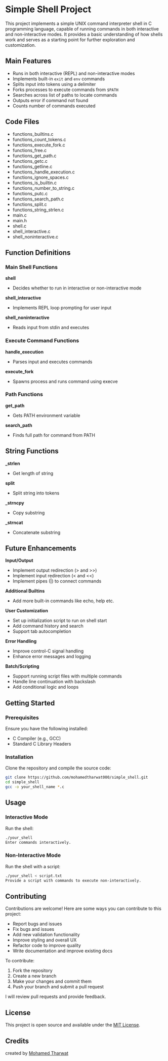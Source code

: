 # Simple Shell Project
This project implements a simple UNIX command interpreter shell in C programming language, capable of running commands in both interactive and non-interactive modes. It provides a basic understanding of how shells work and serves as a starting point for further exploration and customization.


## Main Features
- Runs in both interactive (REPL) and non-interactive modes
- Implements built-in `exit` and `env` commands
- Splits input into tokens using a delimiter
- Forks processes to execute commands from `$PATH`
- Searches across list of paths to locate commands
- Outputs error if command not found
- Counts number of commands executed


## Code Files
- functions_builtins.c
- functions_count_tokens.c  
- functions_execute_fork.c
- functions_free.c
- functions_get_path.c
- functions_getc.c
- functions_getline.c 
- functions_handle_execution.c
- functions_ignore_spaces.c
- functions_is_builtin.c
- functions_number_to_string.c
- functions_putc.c
- functions_search_path.c 
- functions_split.c
- functions_string_strlen.c
- main.c
- main.h
- shell.c
- shell_interactive.c
- shell_noninteractive.c


## Function Definitions
### Main Shell Functions
**shell**
- Decides whether to run in interactive or non-interactive mode

**shell_interactive** 
- Implements REPL loop prompting for user input  

**shell_noninteractive**
- Reads input from stdin and executes

### Execute Command Functions
**handle_execution**
- Parses input and executes commands  

**execute_fork**
- Spawns process and runs command using execve

### Path Functions
**get_path**
- Gets PATH environment variable 

**search_path**
- Finds full path for command from PATH

## String Functions
**_strlen** 
- Get length of string

**split** 
- Split string into tokens

**_strncpy** 
- Copy substring  

**_strncat** 
- Concatenate substring

## Future Enhancements

**Input/Output**

- Implement output redirection (> and >>)
- Implement input redirection (< and <<) 
- Implement pipes (|) to connect commands

**Additional Builtins** 

- Add more built-in commands like echo, help etc.

**User Customization**

- Set up initialization script to run on shell start
- Add command history and search
- Support tab autocompletion 

**Error Handling**

- Improve control-C signal handling
- Enhance error messages and logging

**Batch/Scripting** 

- Support running script files with multiple commands
- Handle line continuation with backslash
- Add conditional logic and loops


## Getting Started  <!-- Instructions for setting up and running the project -->

### Prerequisites  <!-- Software requirements for running the project -->

Ensure you have the following installed:

- C Compiler (e.g., GCC)
- Standard C Library Headers

### Installation  <!-- Steps to clone and compile the project -->

Clone the repository and compile the source code:

```bash
git clone https://github.com/mohamedtharwat000/simple_shell.git
cd simple_shell
gcc -o your_shell_name *.c
```

## Usage  <!-- Instructions for using the project -->

### Interactive Mode  <!-- How to use the shell interactively -->
Run the shell:

```bash
./your_shell
Enter commands interactively.
```

### Non-Interactive Mode  <!-- How to use the shell in non-interactive mode -->
Run the shell with a script:

```bash
./your_shell < script.txt
Provide a script with commands to execute non-interactively.
```

## Contributing

Contributions are welcome! Here are some ways you can contribute to this project:

- Report bugs and issues
- Fix bugs and issues
- Add new validation functionality
- Improve styling and overall UX
- Refactor code to improve quality
- Write documentation and improve existing docs

To contribute:
1. Fork the repository
2. Create a new branch
3. Make your changes and commit them
4. Push your branch and submit a pull request

I will review pull requests and provide feedback.

## License

This project is open source and available under the [MIT License](LICENSE).

## Credits

created by [Mohamed Tharwat](https://github.com/mohamedtharwat000)

